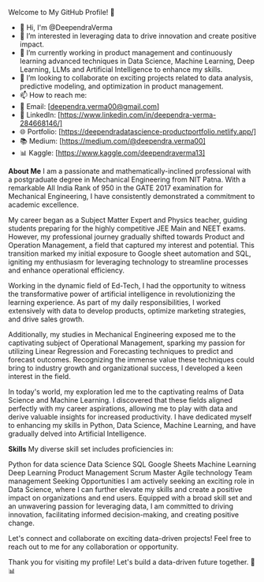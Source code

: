Welcome to My GitHub Profile! 👋
- 👋 Hi, I'm @DeependraVerma
- 👀 I’m interested in leveraging data to drive innovation and create positive impact.
- 🌱 I’m currently working in product management and continuously learning advanced techniques in Data Science, Machine Learning, Deep Learning, LLMs and Artificial Intelligence to enhance my skills.
- 💞️ I’m looking to collaborate on exciting projects related to data analysis, predictive modeling, and optimization in product management.
- 📫 How to reach me:
- 📧 Email: [deependra.verma00@gmail.com]
- 💼 LinkedIn: [https://www.linkedin.com/in/deependra-verma-284668146/]
- 🌐 Portfolio: [https://deependradatascience-productportfolio.netlify.app/]
- 📚 Medium: [https://medium.com/@deependra.verma00]
- 📊 Kaggle: [https://www.kaggle.com/deependraverma13]


**About Me**
I am a passionate and mathematically-inclined professional with a postgraduate degree in Mechanical Engineering from NIT Patna. With a remarkable All India Rank of 950 in the GATE 2017 examination for Mechanical Engineering, I have consistently demonstrated a commitment to academic excellence.

My career began as a Subject Matter Expert and Physics teacher, guiding students preparing for the highly competitive JEE Main and NEET exams. However, my professional journey gradually shifted towards Product and Operation Management, a field that captured my interest and potential. This transition marked my initial exposure to Google sheet automation and SQL, igniting my enthusiasm for leveraging technology to streamline processes and enhance operational efficiency.

Working in the dynamic field of Ed-Tech, I had the opportunity to witness the transformative power of artificial intelligence in revolutionizing the learning experience. As part of my daily responsibilities, I worked extensively with data to develop products, optimize marketing strategies, and drive sales growth.

Additionally, my studies in Mechanical Engineering exposed me to the captivating subject of Operational Management, sparking my passion for utilizing Linear Regression and Forecasting techniques to predict and forecast outcomes. Recognizing the immense value these techniques could bring to industry growth and organizational success, I developed a keen interest in the field.

In today's world, my exploration led me to the captivating realms of Data Science and Machine Learning. I discovered that these fields aligned perfectly with my career aspirations, allowing me to play with data and derive valuable insights for increased productivity. I have dedicated myself to enhancing my skills in Python, Data Science, Machine Learning, and have gradually delved into Artificial Intelligence.

**Skills**
My diverse skill set includes proficiencies in:

Python for data science
Data Science
SQL
Google Sheets
Machine Learning
Deep Learning
Product Management
Scrum Master
Agile technology
Team management
Seeking Opportunities
I am actively seeking an exciting role in Data Science, where I can further elevate my skills and create a positive impact on organizations and end users. Equipped with a broad skill set and an unwavering passion for leveraging data, I am committed to driving innovation, facilitating informed decision-making, and creating positive change.

Let's connect and collaborate on exciting data-driven projects! Feel free to reach out to me for any collaboration or opportunity.

Thank you for visiting my profile! Let's build a data-driven future together. 🚀📊
